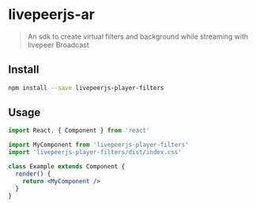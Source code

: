 # livepeerjs-ar

> An sdk to create virtual filters and background while streaming with livepeer Broadcast



## Install

```bash
npm install --save livepeerjs-player-filters
```

## Usage

```jsx
import React, { Component } from 'react'

import MyComponent from 'livepeerjs-player-filters'
import 'livepeerjs-player-filters/dist/index.css'

class Example extends Component {
  render() {
    return <MyComponent />
  }
}
```




